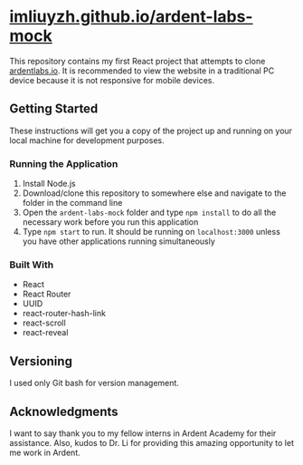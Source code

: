# [imliuyzh.github.io/ardent-labs-mock](http://imliuyzh.github.io/ardent-labs-mock)
This repository contains my first React project that attempts to clone [ardentlabs.io](ardentlabs.io). It is recommended to view the website in a traditional PC device because it is not responsive for mobile devices.

## Getting Started
These instructions will get you a copy of the project up and running on your local machine for development purposes.

### Running the Application
1. Install Node.js
2. Download/clone this repository to somewhere else and navigate to the folder in the command line
3. Open the `ardent-labs-mock` folder and type `npm install` to do all the necessary work before you run this application
4. Type `npm start` to run. It should be running on `localhost:3000` unless you have other applications running simultaneously

### Built With
- React
- React Router
- UUID
- react-router-hash-link
- react-scroll
- react-reveal

## Versioning
I used only Git bash for version management.

## Acknowledgments
I want to say thank you to my fellow interns in Ardent Academy for their assistance. Also, kudos to Dr. Li for providing this amazing opportunity to let me work in Ardent.
